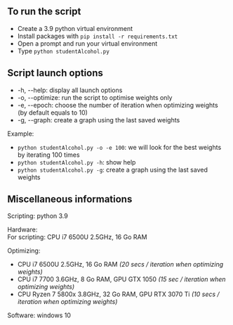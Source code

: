 ## To run the script

- Create a 3.9 python virtual environment 
- Install packages with `pip install -r requirements.txt`
- Open a prompt and run your virtual environment
- Type `python studentAlcohol.py`

## Script launch options

- -h, --help: display all launch options
- -o, --optimize: run the script to optimise weights only
- -e, --epoch: choose the number of iteration when optimizing weights (by default equals to 10)
- -g, --graph: create a graph using the last saved weights

Example:

- `python studentAlcohol.py -o -e 100`: we will look for the best weights by iterating 100 times
- `python studentAlcohol.py -h`: show help
- `python studentAlcohol.py -g`: create a graph using the last saved weights

## Miscellaneous informations

Scripting: python 3.9 <br>

Hardware: <br>
For scripting: CPU i7 6500U 2.5GHz, 16 Go RAM

Optimizing: 
- CPU i7 6500U 2.5GHz, 16 Go RAM *(20 secs / iteration when optimizing weights)* 
- CPU i7 7700 3.6GHz, 8 Go RAM, GPU GTX 1050 *(15 sec / iteration when optimizing weights)*
- CPU Ryzen 7 5800x 3.8GHz, 32 Go RAM, GPU RTX 3070 Ti *(10 secs / iteration when optimizing weights)* 

Software: windows 10